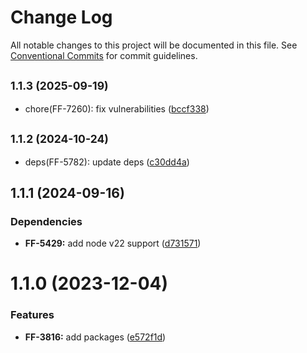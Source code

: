 # Change Log

All notable changes to this project will be documented in this file.
See [Conventional Commits](https://conventionalcommits.org) for commit guidelines.

## <small>1.1.3 (2025-09-19)</small>

* chore(FF-7260): fix vulnerabilities ([bccf338](https://github.com/cloud-ru-tech/frontend-tools/commit/bccf338))





## <small>1.1.2 (2024-10-24)</small>

* deps(FF-5782): update deps ([c30dd4a](https://github.com/cloud-ru-tech/frontend-tools/commit/c30dd4a))





## 1.1.1 (2024-09-16)


### Dependencies

* **FF-5429:** add node v22 support ([d731571](https://github.com/cloud-ru-tech/frontend-tools/commit/d73157199e46dc697daf4101944f1d31254bafc8))





# 1.1.0 (2023-12-04)


### Features

* **FF-3816:** add packages ([e572f1d](https://github.com/cloud-ru-tech/frontend-tools/commit/e572f1df9593bb511ae7a08f8933bdc07dbfe349))
